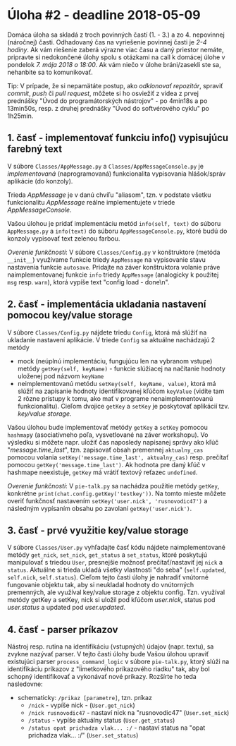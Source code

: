 # Úloha #2 - deadline 2018-05-09


Domáca úloha sa skladá z troch povinných častí (1. - 3.) a zo 4. nepovinnej (náročnej) časti. Odhadovaný čas na vyriešenie povinnej časti je *2-4 hodiny*. Ak vám riešenie zaberá výrazne viac času a daný priestor nemáte, pripravte si nedokončené úlohy spolu s otázkami na call k domácej úlohe v pondelok _7. mája 2018 o 18:00_. Ak vám niečo v úlohe bráni/zasekli ste sa, nehanbite sa to komunikovať.

Tip: V prípade, že si nepamätáte postup, ako _odklonovať repozitár_, spraviť _commit_, _push_ či _pull request_, môžete si ho osviežiť z videa z prvej prednášky "Úvod do programátorských nástrojov" - po 4min18s a po 13min50s, resp. z druhej prednášky "Úvod do softvérového cyklu" po 1h25min.

## 1. časť - implementovať funkciu info() vypisujúcu farebný text
V súbore `Classes/AppMessage.py` a `Classes/AppMessageConsole.py` je _implementovaná_ (naprogramovaná) funkcionalita vypisovania hlášok/správ aplikácie (do konzoly).

Trieda *AppMessage* je v danú chvíľu "aliasom", tzn. v podstate všetku funkcionalitu *AppMessage* reálne implementujete v triede *AppMessageConsole*. 

Vašou úlohou je pridať implementáciu metód `info(self, text)` do súboru `AppMessage.py` a `info(text)` do súboru `AppMessageConsole.py`, ktoré budú do konzoly vypisovať text zelenou farbou.

_Overenie funkčnosti_: V súbore `Classes/Config.py` v konštruktore (metóda `__init__`) využívame funkcie triedy `AppMessage` na vypisovanie stavu nastavenia funkcie `autosave`. Pridajte na záver konštruktora volanie práve naimplementovanej funkcie `info` triedy `AppMessage` (analogicky k použitej `msg` resp. `warn`), ktorá vypíše text "config load - done\n".

## 2. časť - implementácia ukladania nastavení pomocou key/value storage
V súbore `Classes/Config.py` nájdete triedu `Config`, ktorá má slúžiť na ukladanie nastavení aplikácie. V triede `Config` sa aktuálne nachádzajú 2 metódy
* mock (neúplnú implementáciu, fungujúcu len na vybranom vstupe) metódy `getKey(self, keyName)` - funkcie slúžiacej na načítanie hodnoty uloženej pod názvom `keyName`
* neimplementovanú metódu `setKey(self, keyName, value)`, ktorá má slúžiť na zapísanie hodnoty identifikovanej kľúčom `keyValue`
(vidíte tam 2 rôzne prístupy k tomu, ako mať v programe nenaimplementovanú funkcionalitu). Cieľom dvojice `getKey` a `setKey` je poskytovať aplikácií tzv. *key/value storage*.

Vašou úlohou bude implementovať metódy `getKey` a `setKey` pomocou `hashmap`y (asociatívneho poľa, vysvetlované na záver workshopu). Vo výsledku si môžete napr. uložiť čas naposledy napísanej správy ako kľúč "*message.time_last*", tzn. zapisovať obsah premennej `aktualny_cas` pomocou volania `setKey('message.time_last', aktualny_cas)` resp. prečítať pomocou `getKey('message.time_last')`. Ak hodnota pre daný kľúč v hashmape neexistuje, `getKey` má vrátiť textový reťazec `undefined`.

_Overenie funkčnosti_: V `pie-talk.py` sa nachádza použitie metódy `getKey`, konkrétne `print(chat.config.getKey('testkey'))`. Na tomto mieste môžete overiť funkčnosť nastavením `setKey('user.nick', 'rusnovodic47')` a následným vypísaním obsahu po zavolaní `getKey('user.nick')`.

## 3. časť - prvé využitie key/value storage
V súbore `Classes/User.py` vyhľadajte časť kódu nájdete naimplementované metódy `get_nick`, `set_nick`, `get_status` a `set_status`, ktoré poskytujú manipulovať s triedou `User`, presnejšie možnosť prečítať/nastaviť jej `nick` a `status`. Aktuálne si trieda ukladá všetky vlastnosti "do seba" (`self.updated`, `self.nick`, `self.status`). Cieľom tejto časti úlohy je nahradiť vnútorné fungovanie objektu tak, aby si neukladal hodnoty do vnútorných premenných, ale využíval key/value storage z objektu config. Tzn. využíval metódy getKey a setKey, nick si uložil pod kľúčom _user.nick_, status pod _user.status_ a updated pod _user.updated_.

## 4. časť - parser príkazov
Nástroj resp. rutina na identifikáciu (vstupných) údajov (napr. textu), sa zvykne nazývať parser. V tejto časti úlohy bude Vašou úlohou upraviť existujúci parser `process_command_logic` v súbore `pie-talk.py`, ktorý slúži na identifikáciu príkazov z "limetkového príkazového riadku" tak, aby bol schopný identifikovať a vykonávať nové príkazy. Rozšírte ho teda nasledovne:
- schematicky: `/prikaz [parametre]`, tzn. príkaz
  - `/nick` - vypíše nick - (`User.get_nick`)
  - `/nick rusnovodic47` - nastaví nick na "rusnovodic47" (`User.set_nick`)
  - `/status` - vypíše aktuálny status (`User.get_status`)
  - `/status opat prichadza vlak... :/` - nastaví status na "opat prichadza vlak... :/" (`User.set_status`)
